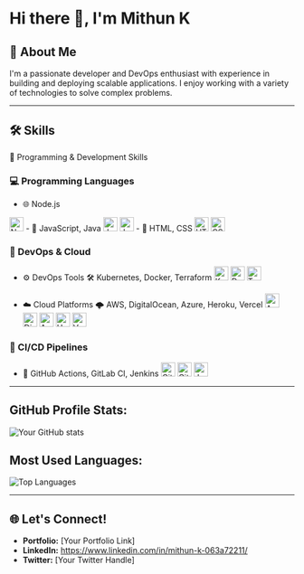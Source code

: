 # Hi there 👋, I'm Mithun K

## 🚀 About Me
I'm a passionate developer and DevOps enthusiast with experience in building and deploying scalable applications. I enjoy working with a variety of technologies to solve complex problems.

---

## 🛠️ Skills

🌟 Programming & Development Skills
### 💻 Programming Languages
- 🌐 Node.js
<img src="https://img.shields.io/badge/Node.js-43853D?style=for-the-badge&logo=node.js&logoColor=white" alt="Node.js" height="25">
- 💎 JavaScript, Java
<img src="https://img.shields.io/badge/JavaScript-F7DF1E?style=for-the-badge&logo=javascript&logoColor=black" alt="JavaScript" height="25"> <img src="https://img.shields.io/badge/Java-007396?style=for-the-badge&logo=java&logoColor=white" alt="Java" height="25">
- 🎨 HTML, CSS
<img src="https://img.shields.io/badge/HTML5-E34F26?style=for-the-badge&logo=html5&logoColor=white" alt="HTML5" height="25"> <img src="https://img.shields.io/badge/CSS3-1572B6?style=for-the-badge&logo=css3&logoColor=white" alt="CSS3" height="25">

### 🚀 DevOps & Cloud
- ⚙️ DevOps Tools
🛠️ Kubernetes, Docker, Terraform
<img src="https://img.shields.io/badge/Kubernetes-326CE5?style=for-the-badge&logo=kubernetes&logoColor=white" alt="Kubernetes" height="25"> <img src="https://img.shields.io/badge/Docker-2496ED?style=for-the-badge&logo=docker&logoColor=white" alt="Docker" height="25"> <img src="https://img.shields.io/badge/Terraform-7B42BC?style=for-the-badge&logo=terraform&logoColor=white" alt="Terraform" height="25">

- ☁️ Cloud Platforms
🌩️ AWS, DigitalOcean, Azure, Heroku, Vercel
<img src="https://img.shields.io/badge/AWS-FF9900?style=for-the-badge&logo=amazonaws&logoColor=white" alt="AWS" height="25"> <img src="https://img.shields.io/badge/DigitalOcean-0080FF?style=for-the-badge&logo=digitalocean&logoColor=white" alt="DigitalOcean" height="25"> <img src="https://img.shields.io/badge/Azure-0078D4?style=for-the-badge&logo=microsoftazure&logoColor=white" alt="Azure" height="25"> <img src="https://img.shields.io/badge/Heroku-430098?style=for-the-badge&logo=heroku&logoColor=white" alt="Heroku" height="25"> <img src="https://img.shields.io/badge/Vercel-000000?style=for-the-badge&logo=vercel&logoColor=white" alt="Vercel" height="25">

### 🔄 CI/CD Pipelines

- 🔧 GitHub Actions, GitLab CI, Jenkins
<img src="https://img.shields.io/badge/GitHub_Actions-2088FF?style=for-the-badge&logo=githubactions&logoColor=white" alt="GitHub Actions" height="25"> <img src="https://img.shields.io/badge/GitLab%20CI-FC6D26?style=for-the-badge&logo=gitlab&logoColor=white" alt="GitLab CI" height="25"> <img src="https://img.shields.io/badge/Jenkins-D24939?style=for-the-badge&logo=jenkins&logoColor=white" alt="Jenkins" height="25">


---
## GitHub Profile Stats:
![Your GitHub stats](https://github-readme-stats.vercel.app/api?username=yourusername&show_icons=true&theme=radical)


## Most Used Languages:
![Top Languages](https://github-readme-stats.vercel.app/api/top-langs/?username=yourusername&layout=compact&theme=radical)

---

## 🌐 Let's Connect!
- **Portfolio:** [Your Portfolio Link]
- **LinkedIn:** https://www.linkedin.com/in/mithun-k-063a72211/
- **Twitter:** [Your Twitter Handle]

